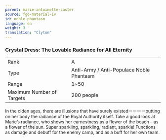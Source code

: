 ```yaml
---
parent: marie-antoinette-caster
source: fgo-material-iv
id: noble-phantasm
language: en
weight: 3
translation: "Clyton"
---
```


### Crystal Dress: The Lovable Radiance for All Eternity

<table>
  <tr><td>Rank</td><td>A</td></tr>
  <tr><td>Type</td><td>Anti-Army / Anti-Populace Noble Phantasm</td></tr>
  <tr><td>Range</td><td>1~50</td></tr>
  <tr><td>Maximum Number of Targets</td><td>200 people</td></tr>
</table>

In the olden ages, there are illusions that have surely existedーーーーputting on her body the radiance of the Royal Authority itself. Take a good look at Marie’s radiance, who shows her earnestness as a flower of the beach – as a flower of the sun. Super sparkling, sparkling, radiant, sparkle! Functions as damage and debuff for the enemy camp, and as a buff for her own team.
